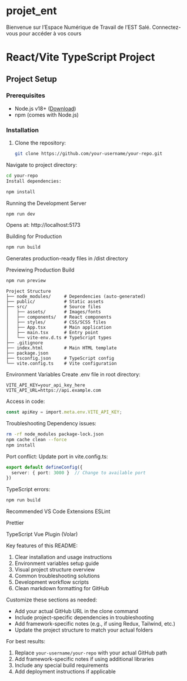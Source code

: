 # projet_ent
Bienvenue sur l’Espace Numérique de Travail de l’EST Salé.  Connectez-vous pour accéder à vos cours

# React/Vite TypeScript Project

## Project Setup

### Prerequisites
- Node.js v18+ ([Download](https://nodejs.org))
- npm (comes with Node.js)

### Installation
1. Clone the repository:
   ```bash
   git clone https://github.com/your-username/your-repo.git
Navigate to project directory:

```bash
cd your-repo
Install dependencies:
```

```bash
npm install
```
Running the Development Server
```bash
npm run dev
```
Opens at: http://localhost:5173

Building for Production
```bash
npm run build
```
Generates production-ready files in /dist directory

Previewing Production Build
```bash
npm run preview
```
```
Project Structure
├── node_modules/     # Dependencies (auto-generated)
├── public/           # Static assets
├── src/              # Source files
│   ├── assets/       # Images/fonts
│   ├── components/   # React components
│   ├── styles/       # CSS/SCSS files
│   ├── App.tsx       # Main application
│   ├── main.tsx      # Entry point
│   └── vite-env.d.ts # TypeScript types
├── .gitignore
├── index.html        # Main HTML template
├── package.json
├── tsconfig.json     # TypeScript config
└── vite.config.ts    # Vite configuration
```
Environment Variables
Create .env file in root directory:

```env
VITE_API_KEY=your_api_key_here
VITE_API_URL=https://api.example.com
```
Access in code:

```ts
const apiKey = import.meta.env.VITE_API_KEY;
```
Troubleshooting
Dependency issues:

```bash
rm -rf node_modules package-lock.json
npm cache clean --force
npm install
```
Port conflict: Update port in vite.config.ts:

```ts
export default defineConfig({
  server: { port: 3000 }  // Change to available port
})
```
TypeScript errors:

```bash
npm run build
```
Recommended VS Code Extensions
ESLint

Prettier

TypeScript Vue Plugin (Volar)


Key features of this README:
1. Clear installation and usage instructions
2. Environment variables setup guide
3. Visual project structure overview
4. Common troubleshooting solutions
5. Development workflow scripts
6. Clean markdown formatting for GitHub

Customize these sections as needed:
- Add your actual GitHub URL in the clone command
- Include project-specific dependencies in troubleshooting
- Add framework-specific notes (e.g., if using Redux, Tailwind, etc.)
- Update the project structure to match your actual folders

For best results:
1. Replace `your-username/your-repo` with your actual GitHub path
2. Add framework-specific notes if using additional libraries
3. Include any special build requirements
4. Add deployment instructions if applicable
